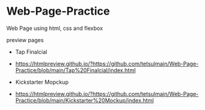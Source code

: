 # Web-Page-Practice
Web Page using html, css and flexbox

preview pages
- Tap Finalcial
- https://htmlpreview.github.io/?https://github.com/tetsulmain/Web-Page-Practice/blob/main/Tap%20Finalcial/index.html

- Kickstarter Mopckup
- https://htmlpreview.github.io/?https://github.com/tetsulmain/Web-Page-Practice/blob/main/Kickstarter%20Mockup/index.html
